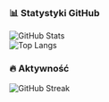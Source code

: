 ### 📊 Statystyki GitHub  
![GitHub Stats](https://github-readme-stats.vercel.app/api?username=sewerynmik&show_icons=true&theme=radical)  
![Top Langs](https://github-readme-stats.vercel.app/api/top-langs/?username=sewerynmik&layout=compact&theme=radical)  

### 🔥 Aktywność  
![GitHub Streak](https://streak-stats.demolab.com/?user=sewerynmik&theme=radical)  
